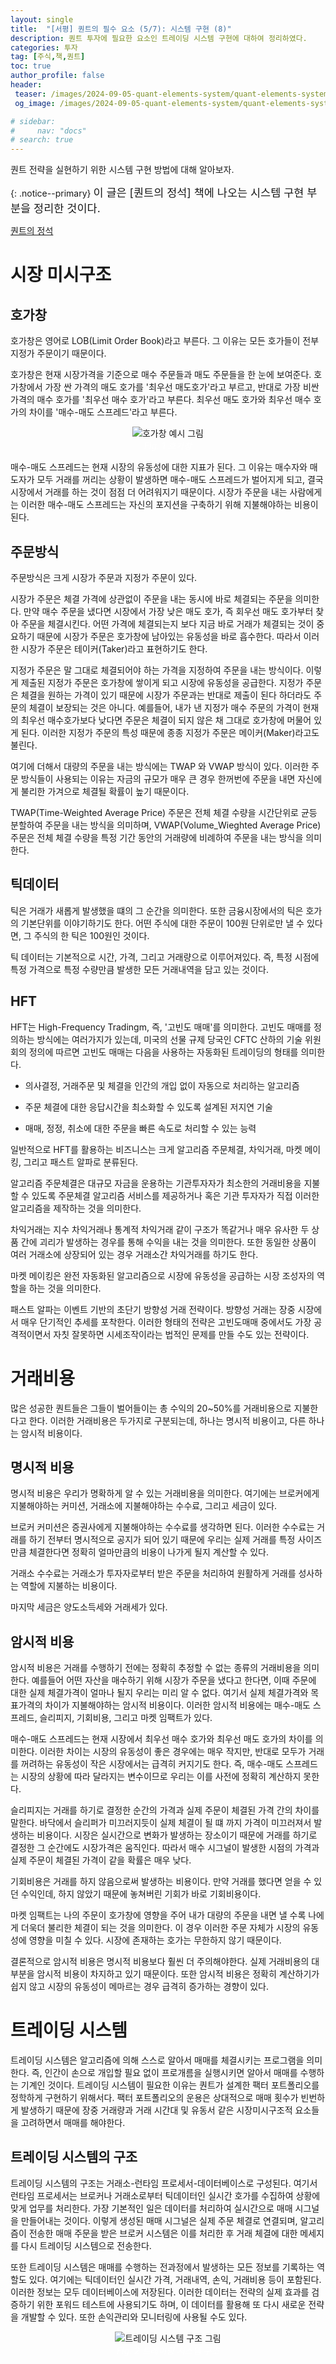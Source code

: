 ```yaml
---
layout: single
title:  "[서평] 퀀트의 필수 요소 (5/7): 시스템 구현 (8)"
description: 퀀트 투자에 필요한 요소인 트레이딩 시스템 구현에 대하여 정리하였다.
categories: 투자
tag: [주식,책,퀀트]
toc: true
author_profile: false
header:
 teaser: /images/2024-09-05-quant-elements-system/quant-elements-system-thumbnail.webp
 og_image: /images/2024-09-05-quant-elements-system/quant-elements-system-thumbnail.webp

# sidebar:
#     nav: "docs"
# search: true
---
```

퀀트 전략을 실현하기 위한 시스템 구현 방법에 대해 알아보자.

{: .notice--primary}
<span style="font-size: 1.25em;">이 글은 [퀀트의 정석] 책에 나오는 시스템 구현 부분을 정리한 것이다.</span>

[퀀트의 정석](/투자/quant-way-book/)

# 시장 미시구조
## 호가창
호가창은 영어로 LOB(Limit Order Book)라고 부른다. 그 이유는 모든 호가들이 전부 지정가 주문이기 때문이다.

호가창은 현재 시장가격을 기준으로 매수 주문들과 매도 주문들을 한 눈에 보여준다. 호가창에서 가장 싼 가격의 매도 호가를 '최우선 매도호가'라고 부르고, 반대로 가장 비싼 가격의 매수 호가를 '최우선 매수 호가'라고 부른다. 최우선 매도 호가와 최우선 매수 호가의 차이를 '매수-매도 스프레드'라고 부른다. 

<p align="center">   
    <img src="/images/2024-09-05-quant-elements-system/quant-elements-system-LOB.webp" alt="호가창 예시 그림">
    <br>
   <span style="font-style: italic; color: #FFFFFF;">Fig. 1 호가창</span>
</p>

매수-매도 스프레드는 현재 시장의 유동성에 대한 지표가 된다. 그 이유는 매수자와 매도자가 모두 거래를 꺼리는 상황이 발생하면 매수-매도 스프레드가 벌어지게 되고, 결국 시장에서 거래를 하는 것이 점점 더 어려워지기 때문이다. 시장가 주문을 내는 사람에게는 이러한 매수-매도 스프레드는 자신의 포지션을 구축하기 위해 지불해야하는 비용이된다.

## 주문방식
주문방식은 크게 시장가 주문과 지정가 주문이 있다.

시장가 주문은 체결 가격에 상관없이 주문을 내는 동시에 바로 체결되는 주문을 의미한다. 만약 매수 주문을 냈다면 시장에서 가장 낮은 매도 호가, 즉 회우선 매도 호가부터 찾아 주문을 체결시킨다. 어떤 가격에 체결되는지 보다 지금 바로 거래가 체결되는 것이 중요하기 때문에 시장가 주문은 호가창에 남아있는 유동성을 바로 흡수한다. 따라서 이러한 시장가 주문은 테이커(Taker)라고 표현하기도 한다.

지정가 주문은 말 그대로 체결되어야 하는 가격을 지정하여 주문을 내는 방식이다. 이렇게 제출된 지정가 주문은 호가창에 쌓이게 되고 시장에 유동성을 공급한다. 지정가 주문은 체결을 원하는 가격이 있기 때문에 시장가 주문과는 반대로 제출이 된다 하더라도 주문의 체결이 보장되는 것은 아니다. 예를들어, 내가 낸 지정가 매수 주문의 가격이 현재의 최우선 매수호가보다 낮다면 주문은 체결이 되지 않은 채 그대로 호가창에 머물어 있게 된다. 이러한 지정가 주문의 특성 때문에 종종 지정가 주문은 메이커(Maker)라고도 불린다. 

여기에 더해서 대량의 주문을 내는 방식에는 TWAP 와 VWAP 방식이 있다. 이러한 주문 방식들이 사용되는 이유는 자금의 규모가 매우 큰 경우 한꺼번에 주문을 내면 자신에게 불리한 가겨으로 체결될 확률이 높기 때문이다.

TWAP(Time-Weighted Average Price) 주문은 전체 체결 수량을 시간단위로 균등 분할하여 주문을 내는 방식을 의미하며, VWAP(Volume_Wieghted Average Price) 주문은 전체 체결 수량을 특정 기간 동안의 거래량에 비례하여 주문을 내는 방식을 의미한다.

## 틱데이터
틱은 거래가 새롭게 발생했을 떄의 그 순간을 의미한다. 또한 금융시장에서의 틱은 호가의 기본단위를 이야기하기도 한다. 어떤 주식에 대한 주문이 100원 단위로만 낼 수 있다면, 그 주식의 한 틱은 100원인 것이다.

틱 데이터는 기본적으로 시간, 가격, 그리고 거래량으로 이루어져있다. 즉, 특정 시점에 특정 가격으로 특정 수량만큼 발생한 모든 거래내역을 담고 있는 것이다.

## HFT
HFT는 High-Frequency Tradingm, 즉, '고빈도 매매'를 의미한다. 고빈도 매매를 정의하는 방식에는 여러가지가 있는데, 미국의 선물 규제 당국인 CFTC 산하의 기술 위원회의 정의에 따르면 고빈도 매매는 다음을 사용하는 자동화된 트레이딩의 형태를 의미한다.

- 의사결정, 거래주문 및 체결을 인간의 개입 없이 자동으로 처리하는 알고리즘

- 주문 체결에 대한 응답시간을 최소화할 수 있도록 설계된 저지연 기술

- 매매, 정정, 취소에 대한 주문을 빠른 속도로 처리할 수 있는 능력

일반적으로 HFT를 활용하는 비즈니스는 크게 알고리즘 주문체결, 차익거래, 마켓 메이킹, 그리고 패스트 알파로 분류된다. 

알고리즘 주문체결은 대규모 자금을 운용하는 기관투자자가 최소한의 거래비용을 지불할 수 있도록 주문체결 알고리즘 서비스를 제공하거나 혹은 기관 투자자가 직접 이러한 알고리즘을 제작하는 것을 의미한다.

차익거래는 지수 차익거래나 통계적 차익거래 같이 구조가 똑같거나 매우 유사한 두 상품 간에 괴리가 발생하는 경우를 통해 수익을 내는 것을 의미한다. 또한 동일한 상품이 여러 거래소에 상장되어 있는 경우 거래소간 차익거래를 하기도 한다.

마켓 메이킹은 완전 자동화된 알고리즘으로 시장에 유동성을 공급하는 시장 조성자의 역할을 하는 것을 의미한다.

패스트 알파는 이벤트 기반의 초단기 방향성 거래 전략이다. 방향성 거래는 장중 시장에서 매우 단기적인 추세를 포착한다. 이러한 형태의 전략은 고빈도매매 중에서도 가장 공격적이면서 자칫 잘못하면 시세조작이라는 법적인 문제를 만들 수도 있는 전략이다.

# 거래비용
많은 성공한 퀀트들은 그들이 벌어들이는 총 수익의 20~50%를 거래비용으로 지불한다고 한다. 이러한 거래비용은 두가지로 구분되는데, 하나는 명시적 비용이고, 다른 하나는 암시적 비용이다.

## 명시적 비용
명시적 비용은 우리가 명확하게 알 수 있는 거래비용을 의미한다. 여기에는 브로커에게 지불해야하는 커미션, 거래소에 지불해야하는 수수료, 그리고 세금이 있다.

브로커 커미션은 증권사에게 지불해야하는 수수료를 생각하면 된다. 이러한 수수료는 거래를 하기 전부터 명시적으로 공지가 되어 있기 때문에 우리는 실제 거래를 특정 사이즈만큼 체결한다면 정확히 얼마만큼의 비용이 나가게 될지 계산할 수 있다.

거래소 수수료는 거래소가 투자자로부터 받은 주문을 처리하여 원활하게 거래를 성사하는 역할에 지불하는 비용이다. 

마지막 세금은 양도소득세와 거래세가 있다.

## 암시적 비용
암시적 비용은 거래를 수행하기 전에는 정확히 추정할 수 없는 종류의 거래비용을 의미한다. 예를들어 어떤 자산을 매수하기 위해 시장가 주문을 냈다고 한다면, 이때 주문에 대한 실제 체결가격이 얼마나 될지 우리는 미리 알 수 없다. 여기서 실제 체결가격와 목표가격의 차이가 지불해야하는 암시적 비용이다. 이러한 암시적 비용에는 매수-매도 스프레드, 슬리피지, 기회비용, 그리고 마켓 임팩트가 있다.

매수-매도 스프레드는 현재 시장에서 최우선 매수 호가와 최우선 매도 호가의 차이를 의미한다. 이러한 차이는 시장의 유동성이 좋은 경우에는 매우 작지만, 반대로 모두가 거래를 꺼려하는 유동성이 작은 시장에서는 급격히 커지기도 한다. 즉, 매수-매도 스프레드는 시장의 상황에 따라 달라지는 변수이므로 우리는 이를 사전에 정확히 계산하지 못한다. 

슬리피지는 거래를 하기로 결정한 순간의 가격과 실제 주문이 체결된 가격 간의 차이를 말한다. 바닥에서 슬리퍼가 미끄러지듯이 실제 체결이 될 떄 까지 가격이 미끄러져서 발생하는 비용이다. 시장은 실시간으로 변화가 발생하는 장소이기 때문에 거래를 하기로 결정한 그 순간에도 시장가격은 움직인다. 따라서 매수 시그널이 발생한 시점의 가격과 실제 주문이 체결된 가격이 같을 확률은 매우 낮다. 

기회비용은 거래를 하지 않음으로써 발생하는 비용이다. 만약 거래를 했다면 얻을 수 있던 수익인데, 하지 않았기 때문에 놓쳐버린 기회가 바로 기회비용이다.

마켓 임팩트는 나의 주문이 호가창에 영향을 주어 내가 대량의 주문을 내면 낼 수록 나에게 더욱더 불리한 체결이 되는 것을 의미한다. 이 경우 이러한 주문 자체가 시장의 유동성에 영향을 미칠 수 있다. 시장에 존재하는 호가는 무한하지 않기 때문이다.

결론적으로 암시적 비용은 명시적 비용보다 훨씬 더 주의해야한다. 실제 거래비용의 대부분을 암시적 비용이 차지하고 있기 때문이다. 또한 암시적 비용은 정확히 계산하기가 쉽지 않고 시장의 유동성이 메마르는 경우 급격히 증가하는 경향이 있다.

# 트레이딩 시스템
트레이딩 시스템은 알고리즘에 의해 스스로 알아서 매매를 체결시키는 프로그램을 의미한다. 즉, 인간이 손으로 개입할 필요 없이 프로개름을 실행시키면 알아서 매매를 수행하는 기계인 것이다. 트레이딩 시스템이 필요한 이유는 퀀트가 설계한 팩터 포트폴리오를 정학하게 구현하기 위해서다. 팩터 포트폴리오의 운용은 상대적으로 매매 횟수가 빈번하게 발생하기 때문에 장중 거래량과 거래 시간대 및 유동서 같은 시장미시구조적 요소들을 고려하면서 매매를 해야한다. 

## 트레이딩 시스템의 구조
트레이딩 시스템의 구조는 거래소-런타임 프로세서-데이터베이스로 구성된다. 여기서 런타임 프로세서는 브로커나 거래소로부터 틱데이터인 실시간 호가를 수집하여 상황에 맞게 업무를 처리한다. 가장 기본적인 일은 데이터를 처리하여 실시간으로 매매 시그널을 만들어내는 것이다. 이렇게 생성된 매매 시그널은 실제 주문 체결로 연결되며, 알고리즘이 전송한 매매 주문을 받은 브로커 시스템은 이를 처리한 후 거래 체결에 대한 메세지를 다시 트레이딩 시스템으로 전송한다. 

또한 트레이딩 시스템은 매매를 수행하는 전과정에서 발생하는 모든 정보를 기록하는 역할도 있다. 여기에는 틱데이터인 실시간 가격, 거래내역, 손익, 거래비용 등이 포함된다. 이러한 정보는 모두 데이터베이스에 저장된다. 이러한 데이터는 전략의 실제 효과를 검증하기 위한 포워드 테스트에 사용되기도 하며, 이 데이터를 활용해 또 다시 새로운 전략을 개발할 수 있다. 또한 손익관리와 모니터링에 사용될 수도 있다.

<p align="center">   
    <img src="/images/2024-09-05-quant-elements-system/quant-elements-system-structure.webp" alt="트레이딩 시스템 구조 그림">
    <br>
   <span style="font-style: italic; color: #FFFFFF;">Fig. 2 트레이딩 시스템 구조</span>
</p>